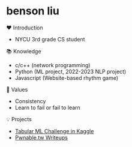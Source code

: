 # benson liu

❤️ Introduction
 - NYCU 3rd grade CS student

📚 Knowledge
 - c/c++ (network programming)
 - Python (ML project, 2022-2023 NLP project)
 - Javascript (Website-based rhythm game)

🙏 Values
 - Consistency
 - Learn to fail or fail to learn

💡 Projects
 - [Tabular ML Challenge in Kaggle](https://github.com/ben900926/Intro_to_ML_final_project)
 - [Pwnable.tw Writeups](https://github.com/ben900926/Pwnable.tw_writeup) 
